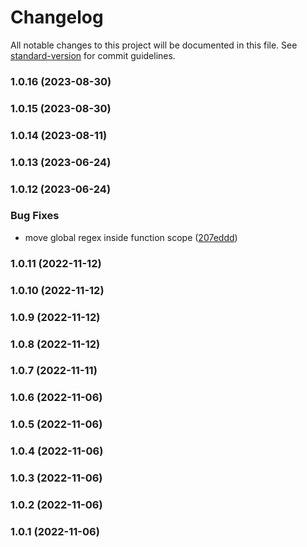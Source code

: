 # Changelog

All notable changes to this project will be documented in this file. See [standard-version](https://github.com/conventional-changelog/standard-version) for commit guidelines.

### 1.0.16 (2023-08-30)

### 1.0.15 (2023-08-30)

### 1.0.14 (2023-08-11)

### 1.0.13 (2023-06-24)

### 1.0.12 (2023-06-24)


### Bug Fixes

* move global regex inside function scope ([207eddd](https://github.com/eglavin/lib/commit/207eddd9bc0336008682498502c0cb6e79980657))

### 1.0.11 (2022-11-12)

### 1.0.10 (2022-11-12)

### 1.0.9 (2022-11-12)

### 1.0.8 (2022-11-12)

### 1.0.7 (2022-11-11)

### 1.0.6 (2022-11-06)

### 1.0.5 (2022-11-06)

### 1.0.4 (2022-11-06)

### 1.0.3 (2022-11-06)

### 1.0.2 (2022-11-06)

### 1.0.1 (2022-11-06)
